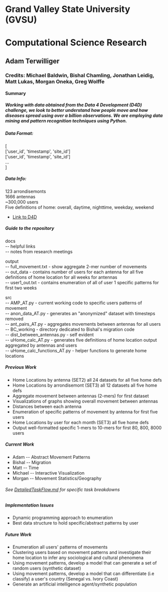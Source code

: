 # Grand Valley State University (GVSU)
# Computational Science Research
## Adam Terwilliger
### Credits: Michael Baldwin, Bishal Chamling, Jonathan Leidig, Matt Lukas, Morgan Oneka, Greg Wolffe

#### Summary
##### Working with data obtained from the Data 4 Development (D4D) challenge, we look to better understand how people move and how diseases spread using over a billion observations. We are employing data mining and pattern recognition techniques using Python.   

##### Data Format:
[   
    ['user_id', 'timestamp', 'site_id']   
    ['user_id', 'timestamp', 'site_id']    
    ...     
]    

##### Data Info:
123 arrondisemonts  
1666 antennas  
~300,000 users  
Five definitions of home: overall, daytime, nighttime, weekday, weekend  

- [Link to D4D](http://www.d4d.orange.com/)

##### Guide to the repository
docs   
	 -- helpful links  
	 -- notes from research meetings  

output    
	   -- full_movement.txt - show aggregate 2-mer number of movements   
	   -- out_data - contains number of users for each antenna for all five definitions of home location for all weeks for antennas  
	   -- user1_out.txt - contains enumeration of all of user 1 specific patterns for first two weeks  
  

src    
	-- AMP_AT.py - current working code to specific users patterns of movement  
	-- anon_data_AT.py - generates an "anonymized" dataset with timesteps removed   
	-- ant_pairs_AT.py - aggregates movements between antennas for all users   
	-- BC_working - directory dedicated to Bishal's migration code   
	-- dist_between_antennas.py - self evident   
	-- uHome_calc_AT.py - generates five definitions of home location output aggregated by antennas and users  
	-- uHome_calc_functions_AT.py - helper functions to generate home locations    

##### Previous Work
* Home Locations by antenna (SET2) all 24 datasets for all five home defs
* Home Locations by arrondisemont (SET3) all 12 datasets all five home defs
* Aggregate movement between antennas (2-mers) for first dataset
* Visualizations of graphs showing overall movement between antennas
* Distances between each antenna
* Enumeration of specific patterns of movement by antenna for first five users
* Home Locations by user for each month (SET3) all five home defs
* Output well-formatted specific 1-mers to 10-mers for first 80, 800, 8000 users

##### Current Work
* Adam -- Abstract Movement Patterns
* Bishal -- Migration
* Matt -- Time
* Michael -- Interactive Visualization
* Morgan -- Movement Statistics/Geography

###### See [DetailedTaskFlow.md](https://github.com/adamtwig/D4D/blob/master/docs/DetailedTaskOverview.md) for specific task breakdowns

##### Implementation Issues
* Dynamic programming approach to enumeration 
* Best data structure to hold specific/abstract patterns by user  

##### Future Work
* Enumeration all users' patterns of movements
* Clustering users based on movement patterns and investigate their home location to infer any sociological and cultural phenomena
* Using movement patterns, develop a model that can generate a set of random users (synthetic dataset)
* Using movement patterns, develop a model that can differentiate (i.e classify) a user's country (Senegal vs. Ivory Coast)
* Generate an artificial intelligence agent/synthetic population
